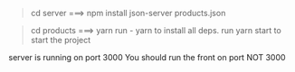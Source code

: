 
> cd server ===> npm install
json-server products.json

> cd products ===> yarn
run - yarn to install all deps.
run yarn start to start the project


server is running on port 3000
You should run the front on port NOT 3000
